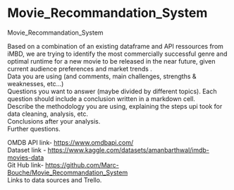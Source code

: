 # Movie_Recommandation_System

Movie_Recommandation_System<br>

Based on a combination of an existing dataframe and API ressources from iMBD, we are trying to identify the most commercially successful genre and optimal runtime for a new movie to be released in the near future, given current audience preferences and market trends .<br>
Data you are using (and comments, main challenges, strengths & weaknesses, etc…)<br>
Questions you want to answer (maybe divided by different topics). Each question should include a conclusion written in a markdown cell.<br>
Describe the methodology you are using, explaining the steps upi took for data cleaning, analysis, etc.<br>
Conclusions after your analysis.<br>
Further questions.<br>

OMDB API link- https://www.omdbapi.com/<br>
Dataset link - https://www.kaggle.com/datasets/amanbarthwal/imdb-movies-data<br>
Git Hub link- https://github.com/Marc-Bouche/Movie_Recommandation_System<br>
Links to data sources and Trello.<br>
